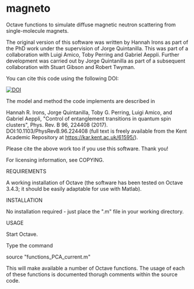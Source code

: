 # magneto

Octave functions to simulate diffuse magnetic neutron scattering from single-molecule magnets.

The original version of this software was written by Hannah Irons as part of the PhD work under the supervision of Jorge Quintanilla. This was part of a collaboration with Luigi Amico, Toby Perring and Gabriel Aeppli. Further development was carried out by Jorge Quintanilla as part of a subsequent collaboration with Stuart Gibson and Robert Twyman. 

You can cite this code using the following DOI:

[![DOI](https://zenodo.org/badge/DOI/10.5281/zenodo.4267893.svg)](https://doi.org/10.5281/zenodo.4267893)

The model and method the code implements are described in

Hannah R. Irons, Jorge Quintanilla, Toby G. Perring, Luigi Amico, and Gabriel Aeppli, 
"Control of entanglement transitions in quantum spin clusters", 
Phys. Rev. B 96, 224408 (2017). DOI:10.1103/PhysRevB.96.224408 (full text is freely available from the Kent Academic Repository at https://kar.kent.ac.uk/61595/).

Please cite the above work too if you use this software. Thank you!

For licensing information, see COPYING.

REQUIREMENTS

A working installation of Octave (the software has been tested on Octave 3.4.3; it should be easily adaptable for use with Matlab).

INSTALLATION

No installation required - just place the ".m" file in your working directory.

USAGE

Start Octave.

Type the command

 source "functions_PCA_current.m"

This will make available a number of Octave functions. The usage of each of these functions is documented thorugh comments within the source code.
